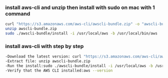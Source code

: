 
### install aws-cli and unzip then install with sudo on mac with 1 command
```bash
curl "https://s3.amazonaws.com/aws-cli/awscli-bundle.zip" -o "awscli-bundle.zip"
unzip awscli-bundle.zip
sudo ./awscli-bundle/install -i /usr/local/aws -b /usr/local/bin/aws
```

### install aws-cli with step by step
```bash
-Download the latest version: curl "https://s3.amazonaws.com/aws-cli/awscli-bundle.zip" -o "awscli-bundle.zip"
-Extract file: unzip awscli-bundle.zip
-Run the install:sudo ./awscli-bundle/install -i /usr/local/aws -b /usr/local/bin/aws
-Verify that the AWS CLI installed:aws --version
```
